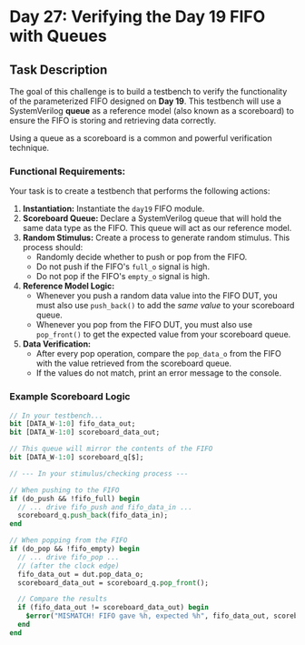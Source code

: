 # Day 27: Verifying the Day 19 FIFO with Queues

## Task Description

The goal of this challenge is to build a testbench to verify the functionality of the parameterized FIFO designed on **Day 19**. This testbench will use a SystemVerilog **queue** as a reference model (also known as a scoreboard) to ensure the FIFO is storing and retrieving data correctly.

Using a queue as a scoreboard is a common and powerful verification technique.

### Functional Requirements:

Your task is to create a testbench that performs the following actions:

1.  **Instantiation:** Instantiate the `day19` FIFO module.
2.  **Scoreboard Queue:** Declare a SystemVerilog queue that will hold the same data type as the FIFO. This queue will act as our reference model.
3.  **Random Stimulus:** Create a process to generate random stimulus. This process should:
    * Randomly decide whether to push or pop from the FIFO.
    * Do not push if the FIFO's `full_o` signal is high.
    * Do not pop if the FIFO's `empty_o` signal is high.
4.  **Reference Model Logic:**
    * Whenever you push a random data value into the FIFO DUT, you must also use `push_back()` to add the *same value* to your scoreboard queue.
    * Whenever you pop from the FIFO DUT, you must also use `pop_front()` to get the expected value from your scoreboard queue.
5.  **Data Verification:**
    * After every pop operation, compare the `pop_data_o` from the FIFO with the value retrieved from the scoreboard queue.
    * If the values do not match, print an error message to the console.

### Example Scoreboard Logic

```systemverilog
// In your testbench...
bit [DATA_W-1:0] fifo_data_out;
bit [DATA_W-1:0] scoreboard_data_out;

// This queue will mirror the contents of the FIFO
bit [DATA_W-1:0] scoreboard_q[$];

// --- In your stimulus/checking process ---

// When pushing to the FIFO
if (do_push && !fifo_full) begin
  // ... drive fifo_push and fifo_data_in ...
  scoreboard_q.push_back(fifo_data_in);
end

// When popping from the FIFO
if (do_pop && !fifo_empty) begin
  // ... drive fifo_pop ...
  // (after the clock edge)
  fifo_data_out = dut.pop_data_o;
  scoreboard_data_out = scoreboard_q.pop_front();

  // Compare the results
  if (fifo_data_out != scoreboard_data_out) begin
    $error("MISMATCH! FIFO gave %h, expected %h", fifo_data_out, scoreboard_data_out);
  end
end
